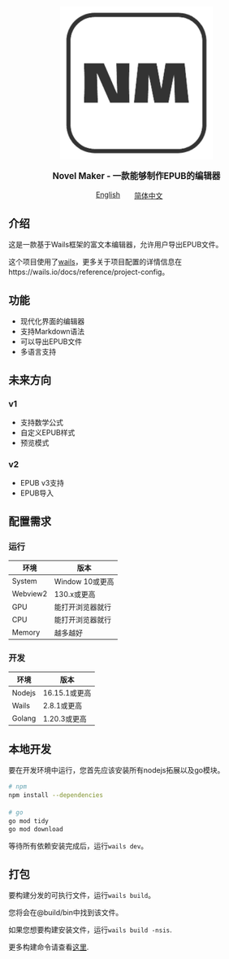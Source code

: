 <div style="display:flex;justify-content:center;align-item:center;">
    <div>
        <img src="./appicon.png" style="height:300px;width:300px">
    </div>
</div>
<div style="display:flex;justify-content:center;">
    <p style="font-size:1.2em;font-weight:bold">Novel Maker - 一款能够制作EPUB的编辑器</p>
</div>
<div style="display:flex;justify-content: center;width:100%;flex-direction:row">
    <a href="./README.md" style="margin-right: 2em">English</a>
    <a href="./README_zh.md" style="margin-right: 2em">简体中文</a>
</div>

## 介绍

这是一款基于Wails框架的富文本编辑器，允许用户导出EPUB文件。

这个项目使用了[wails](https://wails.io/)，更多关于项目配置的详情信息在https://wails.io/docs/reference/project-config。

## 功能
- 现代化界面的编辑器
- 支持Markdown语法
- 可以导出EPUB文件
- 多语言支持

## 未来方向
### v1
- 支持数学公式
- 自定义EPUB样式
- 预览模式

### v2
- EPUB v3支持
- EPUB导入

## 配置需求
### 运行
|环境|版本|
|---|---|
|System|Window 10或更高|
|Webview2|130.x或更高|
|GPU|能打开浏览器就行|
|CPU|能打开浏览器就行|
|Memory|越多越好|

### 开发
|环境|版本|
|---|---|
|Nodejs|16.15.1或更高|
|Wails|2.8.1或更高|
|Golang|1.20.3或更高|

## 本地开发

要在开发环境中运行，您首先应该安装所有nodejs拓展以及go模块。

```bash
# npm
npm install --dependencies

# go
go mod tidy
go mod download
```

等待所有依赖安装完成后，运行`wails dev`。

## 打包

要构建分发的可执行文件，运行`wails build`。

您将会在@build/bin中找到该文件。

如果您想要构建安装文件，运行`wails build -nsis`.

更多构建命令请查看[这里](https://wails.io/docs/next/reference/cli).